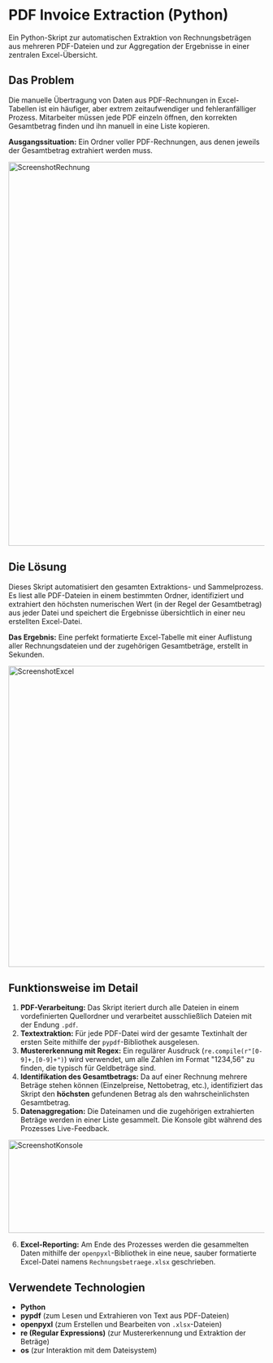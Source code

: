 # PDF Invoice Extraction (Python)

Ein Python-Skript zur automatischen Extraktion von Rechnungsbeträgen aus mehreren PDF-Dateien und zur Aggregation der Ergebnisse in einer zentralen Excel-Übersicht.

## Das Problem

Die manuelle Übertragung von Daten aus PDF-Rechnungen in Excel-Tabellen ist ein häufiger, aber extrem zeitaufwendiger und fehleranfälliger Prozess. Mitarbeiter müssen jede PDF einzeln öffnen, den korrekten Gesamtbetrag finden und ihn manuell in eine Liste kopieren.

**Ausgangssituation:** Ein Ordner voller PDF-Rechnungen, aus denen jeweils der Gesamtbetrag extrahiert werden muss.

<img width="990" height="755" alt="ScreenshotRechnung" src="https://github.com/user-attachments/assets/af6331aa-28fd-4d5e-871b-412b8c81dea9" />


## Die Lösung

Dieses Skript automatisiert den gesamten Extraktions- und Sammelprozess. Es liest alle PDF-Dateien in einem bestimmten Ordner, identifiziert und extrahiert den höchsten numerischen Wert (in der Regel der Gesamtbetrag) aus jeder Datei und speichert die Ergebnisse übersichtlich in einer neu erstellten Excel-Datei.

**Das Ergebnis:** Eine perfekt formatierte Excel-Tabelle mit einer Auflistung aller Rechnungsdateien und der zugehörigen Gesamtbeträge, erstellt in Sekunden.

<img width="567" height="592" alt="ScreenshotExcel" src="https://github.com/user-attachments/assets/ece40b7e-7763-4b33-bbe3-05b177abbaab" />


## Funktionsweise im Detail

1.  **PDF-Verarbeitung:** Das Skript iteriert durch alle Dateien in einem vordefinierten Quellordner und verarbeitet ausschließlich Dateien mit der Endung `.pdf`.
2.  **Textextraktion:** Für jede PDF-Datei wird der gesamte Textinhalt der ersten Seite mithilfe der `pypdf`-Bibliothek ausgelesen.
3.  **Mustererkennung mit Regex:** Ein regulärer Ausdruck (`re.compile(r"[0-9]+,[0-9]+")`) wird verwendet, um alle Zahlen im Format "1234,56" zu finden, die typisch für Geldbeträge sind.
4.  **Identifikation des Gesamtbetrags:** Da auf einer Rechnung mehrere Beträge stehen können (Einzelpreise, Nettobetrag, etc.), identifiziert das Skript den **höchsten** gefundenen Betrag als den wahrscheinlichsten Gesamtbetrag.
5.  **Datenaggregation:** Die Dateinamen und die zugehörigen extrahierten Beträge werden in einer Liste gesammelt. Die Konsole gibt während des Prozesses Live-Feedback.
<img width="1578" height="183" alt="ScreenshotKonsole" src="https://github.com/user-attachments/assets/3fe26740-2664-44ad-a227-3021bc818e4a" />

6.  **Excel-Reporting:** Am Ende des Prozesses werden die gesammelten Daten mithilfe der `openpyxl`-Bibliothek in eine neue, sauber formatierte Excel-Datei namens `Rechnungsbetraege.xlsx` geschrieben.

## Verwendete Technologien
- **Python**
- **pypdf** (zum Lesen und Extrahieren von Text aus PDF-Dateien)
- **openpyxl** (zum Erstellen und Bearbeiten von `.xlsx`-Dateien)
- **re (Regular Expressions)** (zur Mustererkennung und Extraktion der Beträge)
- **os** (zur Interaktion mit dem Dateisystem)
